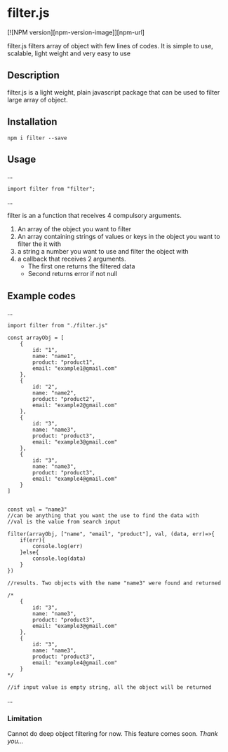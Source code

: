 # filter.js

[![NPM version][npm-version-image]][npm-url]

filter.js filters array of object with few lines of codes. It is simple to use, scalable, light weight and very easy to use

## Description
filter.js is a light weight, plain javascript package that can be used to filter large array of object.

## Installation
`npm i filter --save`

## Usage
...
    
    import filter from "filter";
...

filter is an a function that receives 4 compulsory arguments.
1. An array of the object you want to filter
2. An array containing strings of values or keys in the object you want to filter the it with
3. a string a number you want to use and filter the object with
4. a callback that receives 2 arguments.
    * The first one returns the filtered data
    * Second returns error if not null

## Example codes
...
   
    import filter from "./filter.js"

    const arrayObj = [
        {
            id: "1",
            name: "name1",
            product: "product1",
            email: "example1@gmail.com"
        },
        {
            id: "2",
            name: "name2",
            product: "product2",
            email: "example2@gmail.com"
        },
        {
            id: "3",
            name: "name3",
            product: "product3",
            email: "example3@gmail.com"
        },
        {
            id: "3",
            name: "name3",
            product: "product3",
            email: "example4@gmail.com"
        }
    ]


    const val = "name3"
    //can be anything that you want the use to find the data with
    //val is the value from search input

    filter(arrayObj, ["name", "email", "product"], val, (data, err)=>{
        if(err){
            console.log(err)
        }else{
            console.log(data)
        }
    })

    //results. Two objects with the name "name3" were found and returned
    
    /*
        {
            id: "3",
            name: "name3",
            product: "product3",
            email: "example3@gmail.com"
        },
        {
            id: "3",
            name: "name3",
            product: "product3",
            email: "example4@gmail.com"
        }
    */

    //if input value is empty string, all the object will be returned

...

### Limitation
Cannot do deep object filtering for now. This feature comes soon.
_Thank you..._
